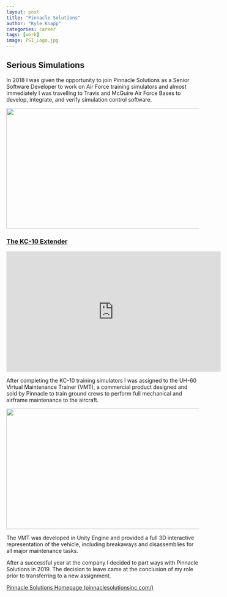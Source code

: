 ```yaml
---
layout: post
title: "Pinnacle Solutions"
author: "Kyle Knapp"
categories: career
tags: [work]
image: PSI_Logo.jpg
---
```


## Serious Simulations
In 2018 I was given the opportunity to join Pinnacle Solutions as a Senior Software Developer to work on Air Force training simulators and almost immediately I was travelling to Travis and McGuire Air Force Bases to develop, integrate, and verify simulation control software. 

<img src="https://upload.wikimedia.org/wikipedia/commons/b/b9/KC-10_Extender_%282151957820%29.jpg" style="width:560px;height:315px;">

### [The KC-10 Extender](https://en.wikipedia.org/wiki/McDonnell_Douglas_KC-10_Extender)

<iframe width="560" height="315" src="https://www.youtube-nocookie.com/embed/FQRWAOq_jwA" title="YouTube video player" frameborder="0" allow="accelerometer; autoplay; clipboard-write; encrypted-media; gyroscope; picture-in-picture" allowfullscreen></iframe>

After completing the KC-10 training simulators I was assigned to the UH-60 Virtual Maintenance Trainer (VMT), a commercial product designed and sold by Pinnacle to train ground crews to perform full mechanical and airframe maintenance to the aircraft.

<img src="https://i.insider.com/5ddd575bfd9db24bad24bf17?width=1200&format=jpeg" style="width:560px;height:315px;">

The VMT was developed in Unity Engine and provided a full 3D interactive representation of the vehicle, including breakaways and disassemblies for all major maintenance tasks.

After a successful year at the company I decided to part ways with Pinnacle Solutions in 2019. The decision to leave came at the conclusion of my role prior to transferring to a new assignment.

[Pinnacle Solutions Homepage (pinnaclesolutionsinc.com/)](https://pinnaclesolutionsinc.com/)